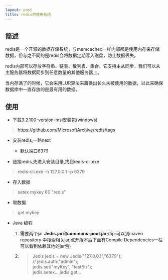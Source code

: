 ```yaml
---
layout: post
title: redis的使用总结
---
```

## 简述

redis是一个开源的数据存储系统，与memcached一样内部都是使用内存来存储数据，但与之不同的是redis会将数据定期写入磁盘，防止数据丢失。

redis内部可以存放字符串、链表、散列表、集合。它支持主从同步，我们可以从主服务器将数据同步到任意数量的其他服务器上。

当内存满了的时候，它会采用LUR算法来置换出长久未被使用的数据，以此来确保数据库中一直存放的是最有用的数据。

## 使用

* 下载3.2.100-version-msi安装包(windows)

>https://github.com/MicrosoftArchive/redis/tags


* 安装redis,一路next

    * 默认端口6379
    
* 链接redis,先进入安装目录,找到redis-cli.exe

> redis-cli.exe -h 127.0.0.1 -p 6379

* 存入数据

>setex mykey 60 "redis"

* 取数据

>get mykey

* Java 编程

    1. 需要两个jar **Jedis.jar**和**commons-pool.jar**;(tip:可以到maven repository 中搜索相关jar,点开版本后下面有Compile Dependencies一栏可以看到依赖其他的jar包)
    
    2. >Jedis jedis = new Jedis("127.0.0.1","6379");  
       // jedis.auth("admin");  
       jedis.set("myKey", "testStr");  
       jedis.setex...
       jedis.get...

